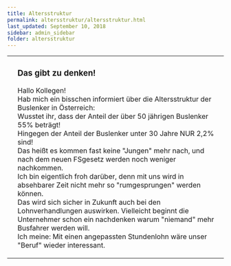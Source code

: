 ```yaml
---
title: Altersstruktur
permalink: altersstruktur/altersstruktur.html
last_updated: September 10, 2018
sidebar: admin_sidebar
folder: altersstruktur
---
```


<table cellpadding="0" cellspacing="0" border="0" summary="" width="450"><tbody><tr width="450"><td valign="top" class="articleleftcolumn"><img alt="" border="0" src="https://br-richard.github.io/images/altersstruktur/Trinker_03.gif" /></td><td class="article" valign="top"><!--base32-40y6gc9y85p78tbjedtq8wknddu7awhw5xm32fh0-base32--><h3>Das gibt zu denken!</h3><p>Hallo Kollegen!<br />Hab mich ein bisschen informiert &uuml;ber die Altersstruktur der Buslenker in &Ouml;sterreich:<br />Wusstet ihr, dass der Anteil der &uuml;ber 50 j&auml;hrigen Buslenker 55% betr&auml;gt!<br />Hingegen der Anteil der Buslenker unter 30 Jahre NUR 2,2% sind!<br />Das hei&szlig;t es kommen fast keine "Jungen" mehr nach, und nach dem neuen FSgesetz werden noch weniger nachkommen.<br />Ich bin eigentlich froh dar&uuml;ber, denn mit uns wird in absehbarer Zeit nicht mehr so "rumgesprungen" werden k&ouml;nnen.<br />Das wird sich sicher in Zukunft auch bei den Lohnverhandlungen auswirken. Vielleicht beginnt die Unternehmer schon ein nachdenken warum "niemand" mehr Busfahrer werden will.<br />Ich meine: Mit einen angepassten Stundenlohn w&auml;re unser "Beruf" wieder interessant.</p></td></tr></tbody></table>